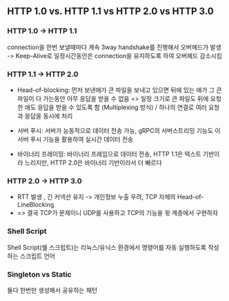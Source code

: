 
## HTTP 1.0 vs. HTTP 1.1 vs HTTP 2.0 vs HTTP 3.0
### HTTP 1.0 -> HTTP 1.1
connection을 한번 보낼때마다 계속 3way handshake를 진행해서 오버헤드가 발생
-> Keep-Alive로 일정시간동안은 connection을 유지하도록 하여 오버헤드 감소시킴

### HTTP 1.1 -> HTTP 2.0
* Head-of-blocking: 먼저 보낸애가 큰 파일을 보내고 있으면 뒤에 있는 애가 그 큰 파일이 다 가는동안 아무 응답을 받을 수 없음
=> 일정 크기로 큰 파일도 뒤에 요청한 애도 응답을 받을 수 있도록 함 (Multiplexing 방식) / 하나의 연결로 여러 요청과 응답을 동시에 처리

* 서버 푸시: 서버가 능동적으로 데이터 전송 가능, gRPC의 서버스트리밍 기능도 이 서버 푸시 기능을 활용하여 실시간 데이터 전송

* 바이너리 프레이밍: 바이너리 프레임으로 데이터 전송, HTTP 1.1은 텍스트 기반이라 느리지만, HTTP 2.0은 바이너리 기반이라서 더 빠르다

### HTTP 2.0 -> HTTP 3.0
* RTT 발생 , 긴 커넥션 유지 -> 개인정보 누출 우려, TCP 자체의 Head-of-LineBlocking
* => 결국 TCP가 문제이니 UDP를 사용하고 TCP의 기능을 윗 계층에서 구현하자 

### Shell Script
Shell Script(쉘 스크립트)는 리눅스/유닉스 환경에서 명령어를 자동 실행하도록 작성하는 스크립트 언어


### Singleton vs Static
둘다 한번만 생성해서 공유하는 패턴

